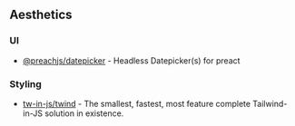 ## Aesthetics

### UI
- [@preachjs/datepicker](https://github.com/preachjs/datepicker) - Headless Datepicker(s) for preact

### Styling

- [tw-in-js/twind](https://github.com/tw-in-js/twind) - The smallest, fastest, most feature complete Tailwind-in-JS solution in existence. 

